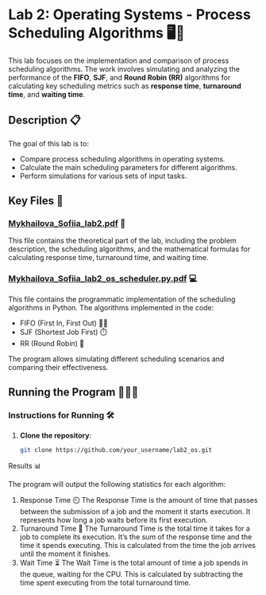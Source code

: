 # Lab 2: Operating Systems - Process Scheduling Algorithms 🖥️🔧

This lab focuses on the implementation and comparison of process scheduling algorithms. The work involves simulating and analyzing the performance of the **FIFO**, **SJF**, and **Round Robin (RR)** algorithms for calculating key scheduling metrics such as **response time**, **turnaround time**, and **waiting time**.

## Description 📋

The goal of this lab is to:
- Compare process scheduling algorithms in operating systems.
- Calculate the main scheduling parameters for different algorithms.
- Perform simulations for various sets of input tasks.

## Key Files 📂

### [Mykhailova_Sofiia_lab2.pdf](./Mykhailova_Sofiia_lab2.pdf) 📖
This file contains the theoretical part of the lab, including the problem description, the scheduling algorithms, and the mathematical formulas for calculating response time, turnaround time, and waiting time.

### [Mykhailova_Sofiia_lab2_os_scheduler.py.pdf](./Mykhailova_Sofiia_lab2_os_scheduler.py.pdf) 💻
This file contains the programmatic implementation of the scheduling algorithms in Python. The algorithms implemented in the code:
- FIFO (First In, First Out) 🚶‍♂️
- SJF (Shortest Job First) ⏱️
- RR (Round Robin) 🔄

The program allows simulating different scheduling scenarios and comparing their effectiveness.

## Running the Program 🏃‍♂️💨

### Instructions for Running 🛠️

1. **Clone the repository**:
   ```bash
   git clone https://github.com/your_username/lab2_os.git
Results 📊

The program will output the following statistics for each algorithm:
1. Response Time ⏲️
The Response Time is the amount of time that passes between the submission of a job and the moment it starts execution.
It represents how long a job waits before its first execution.
3. Turnaround Time 🔄
The Turnaround Time is the total time it takes for a job to complete its execution.
It’s the sum of the response time and the time it spends executing. This is calculated from the time the job arrives until the moment it finishes.
5. Wait Time ⏳
The Wait Time is the total amount of time a job spends in the queue, waiting for the CPU.
This is calculated by subtracting the time spent executing from the total turnaround time.
